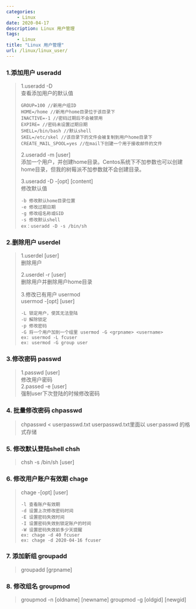 ```yaml
---
categories:
    - Linux
date: 2020-04-17
description: Linux 用户管理
tags:
    - Linux
title: "Linux 用户管理"
url: /linux/linux_user/
---
```


### 1.添加用户 useradd
> 1.useradd -D  
> 查看添加用户的默认值
> ```
> GROUP=100 //新用户组ID
> HOME=/home //新用户home目录位于该目录下
> INACTIVE=-1 //密码过期后不会被禁用
> EXPIRE= //密码未设置过期日期
> SHELL=/bin/bash //默认shell
> SKEL=/etc/skel //该目录下的文件会被复制到用户home目录下
> CREATE_MAIL_SPOOL=yes //在mail下创建一个用于接收邮件的文件
> ```
> 
> 2.useradd -m [user]  
> 添加一个用户，并创建home目录。Centos系统下不加参数也可以创建home目录，但我的树莓派不加参数就不会创建目录。
> 
> 3.useradd -D -[opt] [content]  
> 修改默认值
> ```
> -b 修改默认home目录位置
> -e 修改过期日期
> -g 修改组名称或GID
> -s 修改默认shell
> ex：useradd -D -s /bin/sh
> ```

### 2.删除用户 userdel
> 1.userdel [user]  
> 删除用户
> 
> 2.userdel -r [user]  
> 删除用户并删除用户home目录
> 
> 3.修改已有用户 usermod  
> usermod -[opt] [user]
> ```
> -L 锁定用户，使其无法登陆
> -U 解除锁定
> -p 修改密码
> -G 将一个用户加到一个组里 usermod -G <grpname> <username>
> ex: usermod -L fcuser
> ex: usermod -G group user
> ```

### 3.修改密码 passwd
> 1.passwd [user]  
> 修改用户密码  
> 2.passed -e [user]  
> 强制user下次登陆的时候修改密码

### 4. 批量修改密码 chpasswd
> chpasswd \< userpasswd.txt
> userpasswd.txt里面以 user:passwd 的格式存储

### 5. 修改默认登陆shell chsh
> chsh -s /bin/sh [user]

### 6. 修改用户账户有效期 chage
> chage -[opt] [user]
> ```
> -l 查看账户有效期
> -d 设置上次修改密码时间
> -E 设置密码失效时间
> -I 设置密码失效到锁定账户的时间
> -W 设置密码失效前多少天提醒
> ex: chage -d 40 fcuser
> ex: chage -d 2020-04-16 fcuser
> ```
 
### 7. 添加新组 groupadd 
> groupadd [grpname]
> 
### 8. 修改组名 groupmod
> groupmod -n [oldname] [newname]
> groupmod -g [oldgid] [newgid]
